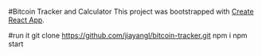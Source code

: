 #Bitcoin Tracker and Calculator
This project was bootstrapped with [Create React App](https://github.com/facebookincubator/create-react-app).

#run it 
    git clone https://github.com/jiayangl/bitcoin-tracker.git
    npm i
    npm start
